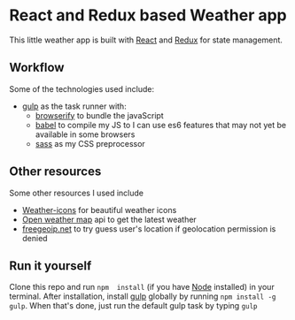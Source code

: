 React and Redux based Weather app
=================================

This little weather app is built with [React](https://reactjs.org/) and [Redux](redux.js.org) for state management.

Workflow
--------

Some of the technologies used include:

- [gulp](https://gulpjs.com/) as the task runner with:
  - [browserify](http://browserify.org/)  to bundle the javaScript
  - [babel](https://babeljs.io/) to compile my JS to I can use es6 features that may not yet be available in some browsers
  - [sass](http://sass-lang.com/) as my CSS preprocessor

Other resources
---------------

Some other resources I used include

- [Weather-icons](https://github.com/erikflowers/weather-icons) for beautiful weather icons
- [Open weather map](openweathermap.org) api to get the latest weather
- [freegeoip.net](http://freegeoip.net/json/) to try guess user's location if geolocation permission is denied

Run it yourself
---------------

Clone this repo and run `npm  install` (if you have [Node](https://nodejs.org/en/) installed) in your terminal. After installation, install [gulp](https://gulpjs.com/) globally by running `npm install -g gulp`. 
When that's done, just run the default gulp task by typing `gulp` 
